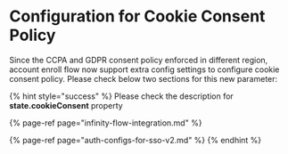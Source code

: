 # Configuration for Cookie Consent Policy

Since the CCPA and GDPR consent policy enforced in different region, account enroll flow now support extra config settings to configure cookie consent policy. Please check below two sections for this new parameter:

{% hint style="success" %}
Please check the description for **state.cookieConsent** property

{% page-ref page="infinity-flow-integration.md" %}

{% page-ref page="auth-configs-for-sso-v2.md" %}
{% endhint %}



